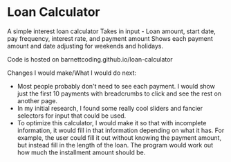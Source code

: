 # Loan Calculator
 A simple interest loan calculator
Takes in input - Loan amount, start date, pay frequency, interest rate, and payment amount
Shows each payment amount and date adjusting for weekends and holidays.

Code is hosted on barnettcoding.github.io/loan-calculator

Changes I would make/What I would do next:
- Most people probably don't need to see each payment. I would show just the first 10 payments with breadcrumbs to click and see the rest on another page.
- In my initial research, I found some really cool sliders and fancier selectors for input that could be used.
- To optimize this calculator, I would make it so that with incomplete information, it would fill in that information depending on what it has. For example, the user could fill it out without knowing the payment amount, but instead fill in the length of the loan. The program would work out how much the installment amount should be.
